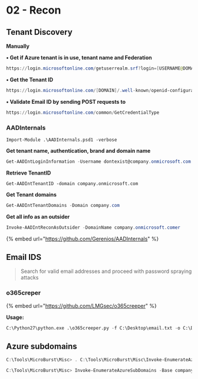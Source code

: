 # 02 - Recon

## Tenant Discovery

**Manually**

**• Get if Azure tenant is in use, tenant name and Federation**&#x20;

```powershell
https://login.microsoftonline.com/getuserrealm.srf?login=[USERNAME@DOMAIN]&xml=1
```



**• Get the Tenant ID**

```powershell
https://login.microsoftonline.com/[DOMAIN]/.well-known/openid-configuration
```



**• Validate Email ID by sending POST requests to**

```powershell
https://login.microsoftonline.com/common/GetCredentialType
```

### AADInternals

`Import-Module .\AADInternals.psd1 -verbose`

**Get tenant name, authentication, brand and domain name**

```powershell
Get-AADIntLoginInformation -Username dontexist@company.onmicrosoft.com
```

**Retrieve TenantID**

`Get-AADIntTenantID -domain company.onmicrosoft.com`

**Get Tenant domains**

```powershell
Get-AADIntTenantDomains -Domain company.com
```

**Get all info as an outsider**

```powershell
Invoke-AADIntReconAsOutsider -DomainName company.onmicrosoft.comer
```



{% embed url="https://github.com/Gerenios/AADInternals" %}

## Email IDS

> Search for valid email addresses and proceed with password spraying attacks

### o365creper

{% embed url="https://github.com/LMGsec/o365creeper" %}

**Usage:**

```python
C:\Python27\python.exe .\o365creeper.py -f C:\Desktop\email.txt -o C:\Desktop\target-email.txt
```

## Azure subdomains

```powershell
C:\Tools\MicroBurst\Misc> . C:\Tools\MicroBurst\Misc\Invoke-EnumerateAzureSubDomains.ps1
```

```powershell
C:\Tools\MicroBurst\Misc> Invoke-EnumerateAzureSubDomains -Base company -Verbose
```
